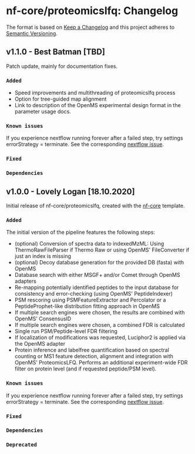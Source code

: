 # nf-core/proteomicslfq: Changelog

The format is based on [Keep a Changelog](https://keepachangelog.com/en/1.0.0/)
and this project adheres to [Semantic Versioning](https://semver.org/spec/v2.0.0.html).

## v1.1.0 - Best Batman [TBD]

Patch update, mainly for documentation fixes.

### `Added`

* Speed improvements and multithreading of proteomicslfq process
* Option for tree-guided map alignment
* Link to description of the OpenMS experimental design format in the parameter usage docs.

### `Known issues`

If you experience nextflow running forever after a failed step, try settings errorStrategy = terminate. See the corresponding [nextflow issue](https://github.com/nextflow-io/nextflow/issues/1457).

### `Fixed`

### `Dependencies`

## v1.0.0 - Lovely Logan [18.10.2020]

Initial release of nf-core/proteomicslfq, created with the [nf-core](https://nf-co.re/) template.

### `Added`

The initial version of the pipeline features the following steps:

* (optional) Conversion of spectra data to indexedMzML: Using ThermoRawFileParser if Thermo Raw or using OpenMS' FileConverter if just an index is missing
* (optional) Decoy database generation for the provided DB (fasta) with OpenMS
* Database search with either MSGF+ and/or Comet through OpenMS adapters
* Re-mapping potentially identified peptides to the input database for consistency and error-checking (using OpenMS' PeptideIndexer)
* PSM rescoring using PSMFeatureExtractor and Percolator or a PeptideProphet-like distribution fitting approach in OpenMS
* If multiple search engines were chosen, the results are combined with OpenMS' ConsensusID
* If multiple search engines were chosen, a combined FDR is calculated
* Single run PSM/Peptide-level FDR filtering
* If localization of modifications was requested, Luciphor2 is applied via the OpenMS adapter
* Protein inference and labelfree quantification based on spectral counting or MS1 feature detection, alignment and integration with OpenMS' ProteomicsLFQ. Performs an additional experiment-wide FDR filter on protein level (and if requested peptide/PSM level).

### `Known issues`

If you experience nextflow running forever after a failed step, try settings errorStrategy = terminate. See the corresponding [nextflow issue](https://github.com/nextflow-io/nextflow/issues/1457).

### `Fixed`

### `Dependencies`

### `Deprecated`
